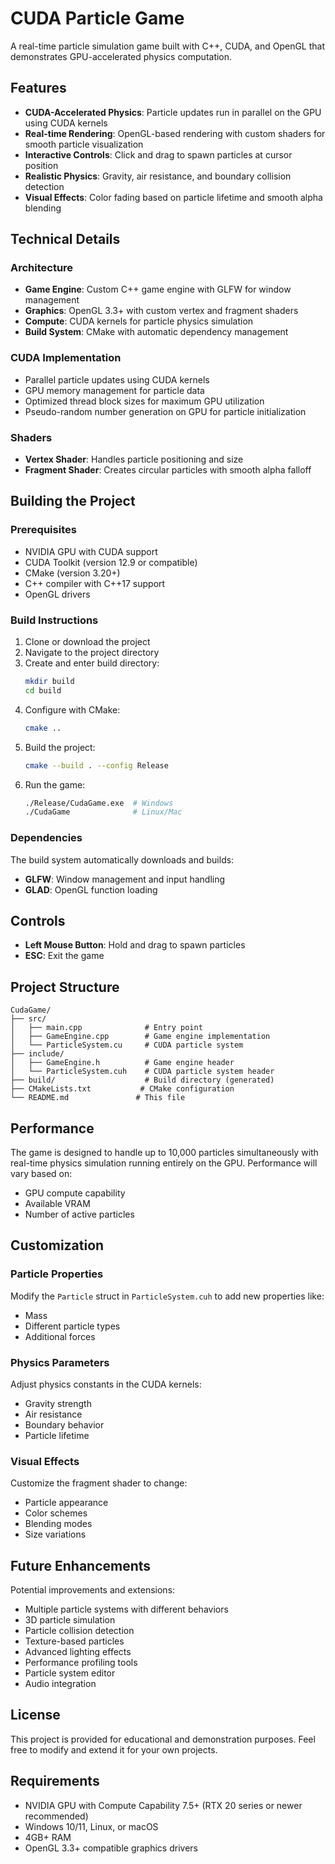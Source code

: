 # CUDA Particle Game

A real-time particle simulation game built with C++, CUDA, and OpenGL that demonstrates GPU-accelerated physics computation.

## Features

- **CUDA-Accelerated Physics**: Particle updates run in parallel on the GPU using CUDA kernels
- **Real-time Rendering**: OpenGL-based rendering with custom shaders for smooth particle visualization
- **Interactive Controls**: Click and drag to spawn particles at cursor position
- **Realistic Physics**: Gravity, air resistance, and boundary collision detection
- **Visual Effects**: Color fading based on particle lifetime and smooth alpha blending

## Technical Details

### Architecture
- **Game Engine**: Custom C++ game engine with GLFW for window management
- **Graphics**: OpenGL 3.3+ with custom vertex and fragment shaders
- **Compute**: CUDA kernels for particle physics simulation
- **Build System**: CMake with automatic dependency management

### CUDA Implementation
- Parallel particle updates using CUDA kernels
- GPU memory management for particle data
- Optimized thread block sizes for maximum GPU utilization
- Pseudo-random number generation on GPU for particle initialization

### Shaders
- **Vertex Shader**: Handles particle positioning and size
- **Fragment Shader**: Creates circular particles with smooth alpha falloff

## Building the Project

### Prerequisites
- NVIDIA GPU with CUDA support
- CUDA Toolkit (version 12.9 or compatible)
- CMake (version 3.20+)
- C++ compiler with C++17 support
- OpenGL drivers

### Build Instructions

1. Clone or download the project
2. Navigate to the project directory
3. Create and enter build directory:
   ```bash
   mkdir build
   cd build
   ```
4. Configure with CMake:
   ```bash
   cmake ..
   ```
5. Build the project:
   ```bash
   cmake --build . --config Release
   ```
6. Run the game:
   ```bash
   ./Release/CudaGame.exe  # Windows
   ./CudaGame              # Linux/Mac
   ```

### Dependencies
The build system automatically downloads and builds:
- **GLFW**: Window management and input handling
- **GLAD**: OpenGL function loading

## Controls

- **Left Mouse Button**: Hold and drag to spawn particles
- **ESC**: Exit the game

## Project Structure

```
CudaGame/
├── src/
│   ├── main.cpp              # Entry point
│   ├── GameEngine.cpp        # Game engine implementation
│   └── ParticleSystem.cu     # CUDA particle system
├── include/
│   ├── GameEngine.h          # Game engine header
│   └── ParticleSystem.cuh    # CUDA particle system header
├── build/                    # Build directory (generated)
├── CMakeLists.txt           # CMake configuration
└── README.md               # This file
```

## Performance

The game is designed to handle up to 10,000 particles simultaneously with real-time physics simulation running entirely on the GPU. Performance will vary based on:
- GPU compute capability
- Available VRAM
- Number of active particles

## Customization

### Particle Properties
Modify the `Particle` struct in `ParticleSystem.cuh` to add new properties like:
- Mass
- Different particle types
- Additional forces

### Physics Parameters
Adjust physics constants in the CUDA kernels:
- Gravity strength
- Air resistance
- Boundary behavior
- Particle lifetime

### Visual Effects
Customize the fragment shader to change:
- Particle appearance
- Color schemes
- Blending modes
- Size variations

## Future Enhancements

Potential improvements and extensions:
- Multiple particle systems with different behaviors
- 3D particle simulation
- Particle collision detection
- Texture-based particles
- Advanced lighting effects
- Performance profiling tools
- Particle system editor
- Audio integration

## License

This project is provided for educational and demonstration purposes. Feel free to modify and extend it for your own projects.

## Requirements

- NVIDIA GPU with Compute Capability 7.5+ (RTX 20 series or newer recommended)
- Windows 10/11, Linux, or macOS
- 4GB+ RAM
- OpenGL 3.3+ compatible graphics drivers

